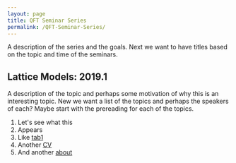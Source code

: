 ```yaml
---
layout: page
title: QFT Seminar Series
permalink: /QFT-Seminar-Series/
---
```


A description of the series and the goals. Next we want to have titles based on the topic and time of the seminars.

## Lattice Models: 2019.1

A description of the topic and perhaps some motivation of why this is an interesting topic. New we want a list of the topics and perhaps the speakers of each? Maybe start with the prereading for each of the topics.

1. Let's see what this  
1. Appears 
1. Like [tab1](tab1.md)
1. Another [CV](CV.md)
1. And another [about](about.md)
 